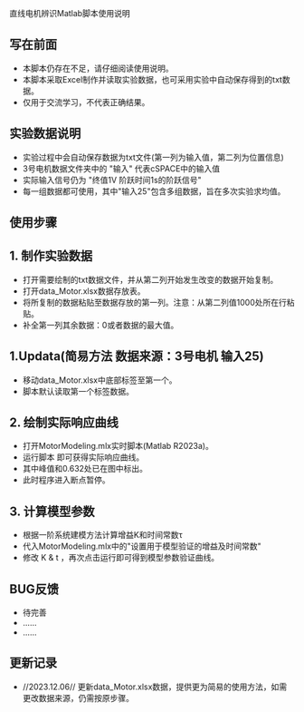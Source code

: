 直线电机辨识Matlab脚本使用说明

## 写在前面

- 本脚本仍存在不足，请仔细阅读使用说明。
- 本脚本采取Excel制作并读取实验数据，也可采用实验中自动保存得到的txt数据。
- 仅用于交流学习，不代表正确结果。

## 实验数据说明

- 实验过程中会自动保存数据为txt文件(第一列为输入值，第二列为位置信息)
- 3号电机数据文件夹中的 "输入" 代表cSPACE中的输入值
- 实际输入信号仍为 "终值1V 阶跃时间1s的阶跃信号"
- 每一组数据都可使用，其中"输入25"包含多组数据，旨在多次实验求均值。

## 使用步骤
## 1. 制作实验数据
- 打开需要绘制的txt数据文件，并从第二列开始发生改变的数据开始复制。
- 打开data_Motor.xlsx数据存放表。
- 将所复制的数据粘贴至数据存放的第一列。注意：从第二列值1000处所在行粘贴。
- 补全第一列其余数据：0或者数据的最大值。
## 1.Updata(简易方法 数据来源：3号电机 输入25)
- 移动data_Motor.xlsx中底部标签至第一个。
- 脚本默认读取第一个标签数据。

## 2. 绘制实际响应曲线
- 打开MotorModeling.mlx实时脚本(Matlab R2023a)。
- 运行脚本 即可获得实际响应曲线。
- 其中峰值和0.632处已在图中标出。
- 此时程序进入断点暂停。

## 3. 计算模型参数
- 根据一阶系统建模方法计算增益K和时间常数τ
- 代入MotorModeling.mlx中的"设置用于模型验证的增益及时间常数"
- 修改 K & t ，再次点击运行即可得到模型参数验证曲线。

## BUG反馈
- 待完善
- ……
- ……

## 更新记录
- //2023.12.06// 更新data_Motor.xlsx数据，提供更为简易的使用方法，如需更改数据来源，仍需按原步骤。
